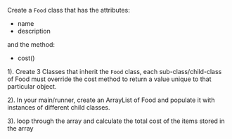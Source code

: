 Create a `Food` class that has the attributes:
-   name
-   description

and the method:
- cost()

1). Create 3 Classes that inherit the `Food` class, each sub-class/child-class of Food must override the cost method to return a value unique to that particular object.

2). In your main/runner, create an ArrayList of Food and populate it with instances of different child classes.

3). loop through the array and calculate the total cost of the items stored in the array
